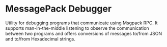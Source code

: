 # MessagePack Debugger

Utility for debugging programs that communicate using Msgpack RPC. It supports
man-in-the-middle listening to observe the communication between two programs and offers
conversions of messages to/from JSON and to/from Hexadecimal strings.
